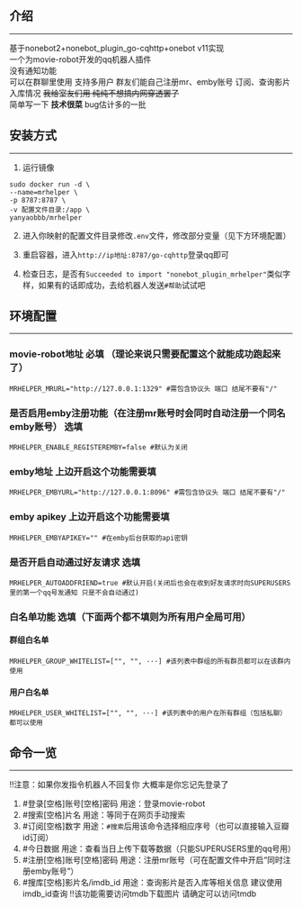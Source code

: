 
## 介绍

-----

基于nonebot2+nonebot_plugin_go-cqhttp+onebot v11实现  \
一个为movie-robot开发的qq机器人插件  \
没有通知功能   \
可以在群聊里使用 支持多用户 群友们能自己注册mr、emby账号 订阅、查询影片入库情况 ~~我给室友们用 纯纯不想搞内网穿透罢了~~  \
简单写一下 **技术很菜** bug估计多的一批

## 安装方式

-----

1. 运行镜像

```docker
sudo docker run -d \
--name=mrhelper \
-p 8787:8787 \
-v 配置文件目录:/app \
yanyaobbb/mrhelper
```

2. 进入你映射的配置文件目录修改`.env`文件，修改部分变量（见下方环境配置）

3. 重启容器，进入`http://ip地址:8787/go-cqhttp`登录qq即可

4. 检查日志，是否有`Succeeded to import "nonebot_plugin_mrhelper"`类似字样，如果有的话即成功，去给机器人发送`#帮助`试试吧

## 环境配置

-----

### movie-robot地址 必填 （理论来说只需要配置这个就能成功跑起来了）

`MRHELPER_MRURL="http://127.0.0.1:1329" #需包含协议头 端口 结尾不要有"/"`

### 是否启用emby注册功能（在注册mr账号时会同时自动注册一个同名emby账号） 选填

`MRHELPER_ENABLE_REGISTEREMBY=false #默认为关闭`

### emby地址 上边开启这个功能需要填

`MRHELPER_EMBYURL="http://127.0.0.1:8096" #需包含协议头 端口 结尾不要有"/"`

### emby apikey 上边开启这个功能需要填

`MRHELPER_EMBYAPIKEY="" #在emby后台获取的api密钥`

### 是否开启自动通过好友请求 选填

`MRHELPER_AUTOADDFRIEND=true #默认开启(关闭后也会在收到好友请求时向SUPERUSERS里的第一个qq号发通知 只是不会自动通过)`

### 白名单功能 选填（下面两个都不填则为所有用户全局可用）

#### 群组白名单 

`MRHELPER_GROUP_WHITELIST=["", "", ···] #该列表中群组的所有群员都可以在该群内使用`

#### 用户白名单

`MRHELPER_USER_WHITELIST=["", "", ···] #该列表中的用户在所有群组（包括私聊）都可以使用`

## 命令一览

-----

‼注意：如果你发指令机器人不回复你 大概率是你忘记先登录了

1. #登录[空格]账号[空格]密码 用途：登录movie-robot
2. #搜索[空格]片名 用途：等同于在网页手动搜索
3. #订阅[空格]数字 用途：`#搜索`后用该命令选择相应序号（也可以直接输入豆瓣id订阅）
4. #今日数据 用途：查看当日上传下载等数据（只能SUPERUSERS里的qq号用）
5. #注册[空格]账号[空格]密码 用途：注册mr账号（可在配置文件中开启“同时注册emby账号”）
6. #搜库[空格]影片名/imdb_id 用途：查询影片是否入库等相关信息 建议使用imdb_id查询 ‼该功能需要访问tmdb下载图片 请确定可以访问tmdb

